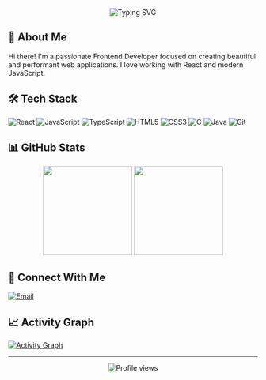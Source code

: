<div align="center">
  <img src="https://readme-typing-svg.demolab.com?font=Fira+Code&pause=1000&color=2F81F7&center=true&vCenter=true&width=435&lines=Frontend+Developer;React+%7C+JavaScript+%7C+TypeScript" alt="Typing SVG" />
</div>

## 👋 About Me

Hi there! I'm a passionate Frontend Developer focused on creating beautiful and performant web applications. I love working with React and modern JavaScript.

## 🛠️ Tech Stack

![React](https://img.shields.io/badge/-React-61DAFB?style=flat&logo=react&logoColor=black)
![JavaScript](https://img.shields.io/badge/-JavaScript-F7DF1E?style=flat&logo=javascript&logoColor=black)
![TypeScript](https://img.shields.io/badge/-TypeScript-3178C6?style=flat&logo=typescript&logoColor=white)
![HTML5](https://img.shields.io/badge/-HTML5-E34F26?style=flat&logo=html5&logoColor=white)
![CSS3](https://img.shields.io/badge/-CSS3-1572B6?style=flat&logo=css3)
![C](https://img.shields.io/badge/c-%2300599C.svg?style=for-the-badge&logo=c&logoColor=white)
![Java](https://img.shields.io/badge/java-%23ED8B00.svg?style=for-the-badge&logo=java&logoColor=white)
![Git](https://img.shields.io/badge/-Git-F05032?style=flat&logo=git&logoColor=white)

## 📊 GitHub Stats

<div align="center">
  <img height="180em" src="https://github-readme-stats.vercel.app/api?username=ptphat-vn&show_icons=true&theme=github_dark" />
  <img height="180em" src="https://github-readme-stats.vercel.app/api/top-langs/?username=ptphat-vn&layout=compact&theme=github_dark" />
</div>

## 🤝 Connect With Me

[![Email](https://img.shields.io/badge/Email-D14836?style=for-the-badge&logo=gmail&logoColor=white)](mailto:tanphatphan091@gmail.com)

## 📈 Activity Graph

[![Activity Graph](https://github-readme-activity-graph.vercel.app/graph?username=ptphat-vn&theme=github-dark&hide_border=true)](https://github.com/ashutosh00710/github-readme-activity-graph)

---

<div align="center">
  <img src="https://komarev.com/ghpvc/?username=TanMinhNgo&color=blue&style=flat" alt="Profile views" />
</div>
